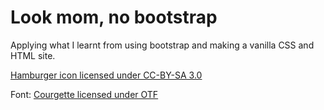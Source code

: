 # Look mom, no bootstrap

Applying what I learnt from using bootstrap and making a vanilla CSS and HTML site.

[Hamburger icon licensed under CC-BY-SA 3.0](https://www.iconfinder.com/icons/134216/hamburger_lines_menu_icon)

Font: [Courgette licensed under OTF](https://fonts.google.com/specimen/Courgette?selection.family=Courgette)